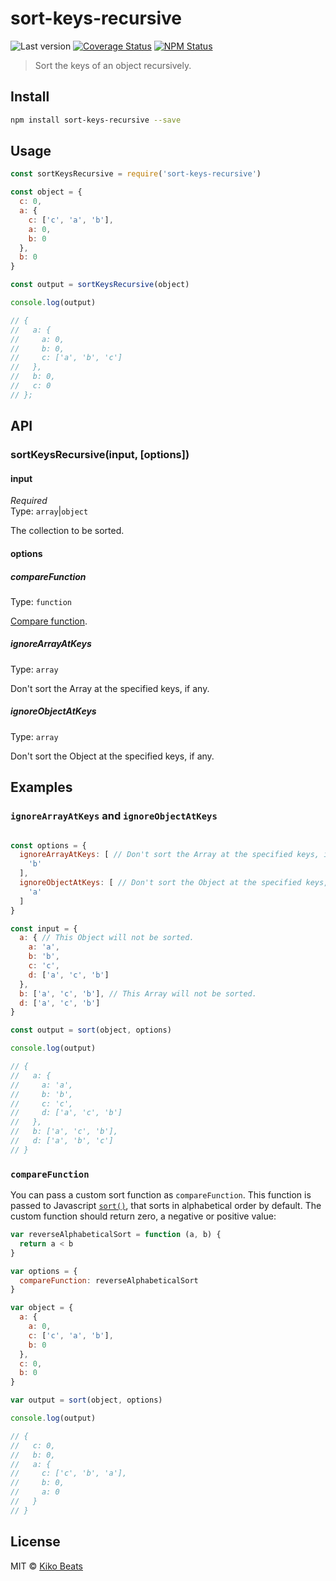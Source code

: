 # sort-keys-recursive

![Last version](https://img.shields.io/github/tag/Kikobeats/sort-keys-recursive.svg?style=flat-square)
[![Coverage Status](https://img.shields.io/coveralls/Kikobeats/sort-keys-recursive.svg?style=flat-square)](https://coveralls.io/github/Kikobeats/sort-keys-recursive)
[![NPM Status](https://img.shields.io/npm/dm/str-match.svg?style=flat-square)](https://www.npmjs.org/package/str-match)

> Sort the keys of an object recursively.

## Install

```bash
npm install sort-keys-recursive --save
```

## Usage

```js
const sortKeysRecursive = require('sort-keys-recursive')

const object = {
  c: 0,
  a: {
    c: ['c', 'a', 'b'],
    a: 0,
    b: 0
  },
  b: 0
}

const output = sortKeysRecursive(object)

console.log(output)

// {
//   a: {
//     a: 0,
//     b: 0,
//     c: ['a', 'b', 'c']
//   },
//   b: 0,
//   c: 0
// };
```

## API

### sortKeysRecursive(input, [options])

#### input

*Required*<br>
Type: `array`|`object`

The collection to be sorted.

#### options

##### compareFunction

Type: `function`

[Compare function](https://github.com/sindresorhus/sort-keys#compare).

##### ignoreArrayAtKeys

Type: `array`

Don't sort the Array at the specified keys, if any.

##### ignoreObjectAtKeys

Type: `array`

Don't sort the Object at the specified keys, if any.

## Examples 

### <code>ignoreArrayAtKeys</code> and <code>ignoreObjectAtKeys</code>

```js

const options = {
  ignoreArrayAtKeys: [ // Don't sort the Array at the specified keys, if any.
    'b'
  ],
  ignoreObjectAtKeys: [ // Don't sort the Object at the specified keys, if any.
    'a'
  ]
}

const input = {
  a: { // This Object will not be sorted.
    a: 'a',
    b: 'b',
    c: 'c',
    d: ['a', 'c', 'b']
  },
  b: ['a', 'c', 'b'], // This Array will not be sorted.
  d: ['a', 'c', 'b']
}

const output = sort(object, options)

console.log(output)

// {
//   a: {
//     a: 'a',
//     b: 'b',
//     c: 'c',
//     d: ['a', 'c', 'b']
//   },
//   b: ['a', 'c', 'b'],
//   d: ['a', 'b', 'c']
// }
```

### <code>compareFunction</code>

You can pass a custom sort function as <code>compareFunction</code>. This function is passed to Javascript <code>[sort()](https://developer.mozilla.org/en/docs/Web/JavaScript/Reference/Global_Objects/Array/sort)</code>, that sorts in alphabetical order by default. The custom function should return zero, a negative or positive value:

```js
var reverseAlphabeticalSort = function (a, b) {
  return a < b
}

var options = {
  compareFunction: reverseAlphabeticalSort
}

var object = {
  a: {
    a: 0,
    c: ['c', 'a', 'b'],
    b: 0
  },
  c: 0,
  b: 0
}

var output = sort(object, options)

console.log(output)

// {
//   c: 0,
//   b: 0,
//   a: {
//     c: ['c', 'b', 'a'],
//     b: 0,
//     a: 0
//   }
// }
```

## License

MIT © [Kiko Beats](http://www.kikobeats.com)
